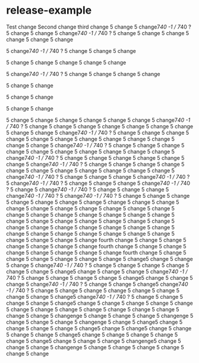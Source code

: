 # release-example

Test change
Second change
third change
5 change
5 change7*40 -1 / 7*40 ?
5 change
5 change
5 change7*40 -1 / 7*40 ?
5 change
5 change
5 change
5 change
5 change
5 change

5 change7*40 -1 / 7*40 ?
5 change
5 change
5 change

5 change
5 change
5 change
5 change
5 change

5 change7*40 -1 / 7*40 ?
5 change
5 change
5 change
5 change

5 change
5 change




5 change
5 change

5 change
5 change

5 change
5 change
5 change
5 change
5 change
5 change
5 change7*40 -1 / 7*40 ?
5 change
5 change
5 change
5 change
5 change
5 change
5 change
5 change
5 change
5 change7*40 -1 / 7*40 ?
5 change
5 change
5 change
5 change
5 change
5 change
5 change
5 change
5 change
5 change
5 change
5 change
5 change7*40 -1 / 7*40 ?
5 change
5 change
5 change
5 change
5 change
5 change
5 change
5 change
5 change
5 change
5 change7*40 -1 / 7*40 ?
5 change
5 change
5 change
5 change
5 change
5 change
5 change7*40 -1 / 7*40 ?
5 change
5 change
5 change
5 change
5 change
5 change
5 change
5 change
5 change
5 change
5 change
5 change7*40 -1 / 7*40 ?
5 change
5 change
5 change
5 change7*40 -1 / 7*40 ?
5 change7*40 -1 / 7*40 ?
5 change
5 change
5 change
5 change7*40 -1 / 7*40 ?
5 change
5 change7*40 -1 / 7*40 ?
5 change
5 change
5 change
5 change7*40 -1 / 7*40 ?
5 change7*40 -1 / 7*40 ?
5 change
5 change
5 change
5 change
5 change
5 change
5 change
5 change
5 change
5 change
5 change
5 change
5 change
5 change
5 change
5 change
5 change
5 change
5 change
5 change
5 change
5 change
5 change
5 change
5 change
5 change
5 change
5 change
5 change
5 change
5 change
5 change
5 change
5 change
5 change
5 change
5 change
5 change
5 change
5 change
5 change
5 change
5 change
5 change
5 change
5 change
5 change
5 change
5 change
fourth change
5 change
5 change
5 change
5 change
5 change
5 change
fourth change
5 change
5 change
5 change
5 change
5 change
5 change
5 change
fourth change
5 change
5 change
5 change
5 change
5 change
5 change
5 change5 change
5 change
5 change
5 change7*40 -1 / 7*40 ?
5 change
5 change
5 change
5 change
5 change
5 change
5 change5 change
5 change
5 change
5 change7*40 -1 / 7*40 ?
5 change
5 change
5 change
5 change
5 change5 change
5 change
5 change
5 change7*40 -1 / 7*40 ?
5 change
5 change
5 change5 change7*40 -1 / 7*40 ?
5 change
5 change
5 change
5 change
5 change
5 change
5 change
5 change
5 change5 change7*40 -1 / 7*40 ?
5 change
5 change
5 change
5 change
5 change5 change
5 change
5 change
5 change
5 change
5 change
5 change
5 change
5 change
5 change
5 change
5 change
5 change
5 change
5 changenge
5 change
5 change
5 change
5 changenge
5 change
5 change
5 change
5 changenge
5 change
5 change5 change
5 change
5 change
5 change
5 change5 change
5 change5 change
5 change
5 change
5 change
5 change5 change
5 change
5 change
5 change
5 change
5 change5 change
5 change
5 change
5 changenge5 change
5 change
5 change
5 changenge
5 change
5 change
5 change
5 change
5 change
5 change
